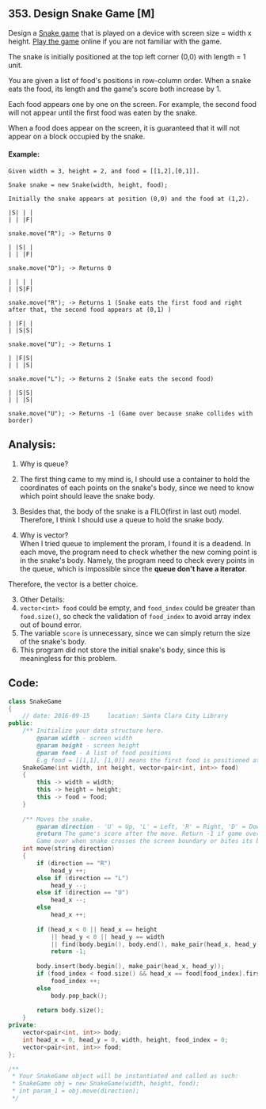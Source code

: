 ## 353. Design Snake Game [M]
Design a [Snake game](https://en.wikipedia.org/wiki/Snake_(video_game)) that is played on a device with screen size = width x height. [Play the game](http://patorjk.com/games/snake/) online if you are not familiar with the game.

The snake is initially positioned at the top left corner (0,0) with length = 1 unit.   

You are given a list of food's positions in row-column order. When a snake eats the food, its length and the game's score both increase by 1.   

Each food appears one by one on the screen. For example, the second food will not appear until the first food was eaten by the snake.   

When a food does appear on the screen, it is guaranteed that it will not appear on a block occupied by the snake.   

#### Example:
```
Given width = 3, height = 2, and food = [[1,2],[0,1]].

Snake snake = new Snake(width, height, food);

Initially the snake appears at position (0,0) and the food at (1,2).

|S| | |
| | |F|

snake.move("R"); -> Returns 0

| |S| |
| | |F|

snake.move("D"); -> Returns 0

| | | |
| |S|F|

snake.move("R"); -> Returns 1 (Snake eats the first food and right after that, the second food appears at (0,1) )

| |F| |
| |S|S|

snake.move("U"); -> Returns 1

| |F|S|
| | |S|

snake.move("L"); -> Returns 2 (Snake eats the second food)

| |S|S|
| | |S|

snake.move("U"); -> Returns -1 (Game over because snake collides with border)
```

## Analysis:
1. Why is queue?
  1. The first thing came to my mind is, I should use a container to hold the coordinates of each points on the snake's body, since we need to know which point should leave the snake body.    
  2. Besides that, the body of the snake is a FILO(first in last out) model. 
Therefore, I think I should use a queue to hold the snake body.

2. Why is vector?   
  When I tried queue to implement the proram, I found it is a deadend. In each move, the program need to check whether the new coming point is in the snake's body. Namely, the program need to check every points in the queue, which is impossible since the **queue don't have a iterator**.
  
  Therefore, the vector is a better choice.

3. Other Details:
  1. `vector<int> food` could be empty, and `food_index` could be greater than `food.size()`, so check the validation of `food_index` to avoid array index out of bound error.
  2. The variable `score` is unnecessary, since we can simply return the size of the snake's body.
  3. This program did not store the initial snake's body, since this is meaningless for this problem.

## Code:
```c++
class SnakeGame 
{
    // date: 2016-09-15     location: Santa Clara City Library
public:
    /** Initialize your data structure here.
        @param width - screen width
        @param height - screen height 
        @param food - A list of food positions
        E.g food = [[1,1], [1,0]] means the first food is positioned at [1,1], the second is at [1,0]. */
    SnakeGame(int width, int height, vector<pair<int, int>> food) 
    {
        this -> width = width;
        this -> height = height;
        this -> food = food;
    }
    
    /** Moves the snake.
        @param direction - 'U' = Up, 'L' = Left, 'R' = Right, 'D' = Down 
        @return The game's score after the move. Return -1 if game over. 
        Game over when snake crosses the screen boundary or bites its body. */
    int move(string direction) 
    {
        if (direction == "R")
            head_y ++;
        else if (direction == "L")
            head_y --;
        else if (direction == "U")
            head_x --;
        else
            head_x ++;
            
        if (head_x < 0 || head_x == height
            || head_y < 0 || head_y == width
            || find(body.begin(), body.end(), make_pair(head_x, head_y)) != body.end())
            return -1;
            
        body.insert(body.begin(), make_pair(head_x, head_y));
        if (food_index < food.size() && head_x == food[food_index].first && head_y == food[food_index].second)
            food_index ++;
        else
            body.pop_back();
            
        return body.size();
    }
private:
    vector<pair<int, int>> body;
    int head_x = 0, head_y = 0, width, height, food_index = 0;
    vector<pair<int, int>> food;
};

/**
 * Your SnakeGame object will be instantiated and called as such:
 * SnakeGame obj = new SnakeGame(width, height, food);
 * int param_1 = obj.move(direction);
 */
```
